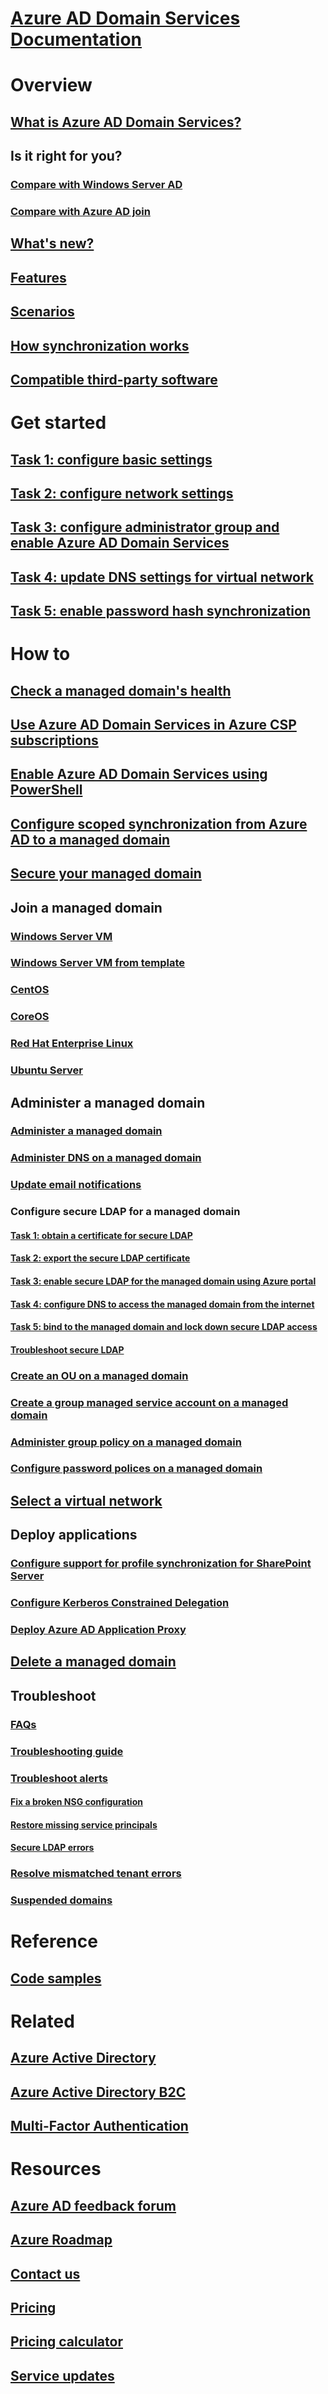 # [Azure AD Domain Services Documentation](index.yml)

# Overview
## [What is Azure AD Domain Services?](active-directory-ds-overview.md)
## Is it right for you?
### [Compare with Windows Server AD](active-directory-ds-comparison.md)
### [Compare with Azure AD join](active-directory-ds-compare-with-azure-ad-join.md)
## [What's new?](https://azure.microsoft.com/updates/?product=active-directory-ds)
## [Features](active-directory-ds-features.md)
## [Scenarios](active-directory-ds-scenarios.md)
## [How synchronization works](active-directory-ds-synchronization.md)
## [Compatible third-party software](active-directory-ds-compatible-software.md)

# Get started
## [Task 1: configure basic settings](active-directory-ds-getting-started.md)
## [Task 2: configure network settings](active-directory-ds-getting-started-network.md)
## [Task 3: configure administrator group and enable Azure AD Domain Services](active-directory-ds-getting-started-admingroup.md)
## [Task 4: update DNS settings for virtual network](active-directory-ds-getting-started-dns.md)
## [Task 5: enable password hash synchronization](active-directory-ds-getting-started-password-sync.md)

# How to
## [Check a managed domain's health](active-directory-ds-check-health.md)
## [Use Azure AD Domain Services in Azure CSP subscriptions](active-directory-ds-csp.md)
## [Enable Azure AD Domain Services using PowerShell](active-directory-ds-enable-using-powershell.md)
## [Configure scoped synchronization from Azure AD to a managed domain](active-directory-ds-scoped-synchronization.md)
## [Secure your managed domain](active-directory-ds-secure-your-domain.md)
## Join a managed domain
### [Windows Server VM](active-directory-ds-admin-guide-join-windows-vm-portal.md)
### [Windows Server VM from template](active-directory-ds-join-windows-vm-template.md)
### [CentOS](active-directory-ds-join-centos-linux-vm.md)
### [CoreOS](active-directory-ds-join-coreos-linux-vm.md)
### [Red Hat Enterprise Linux](active-directory-ds-join-rhel-linux-vm.md)
### [Ubuntu Server](active-directory-ds-join-ubuntu-linux-vm.md)
## Administer a managed domain
### [Administer a managed domain](active-directory-ds-admin-guide-administer-domain.md)
### [Administer DNS on a managed domain](active-directory-ds-admin-guide-administer-dns.md)
### [Update email notifications](active-directory-ds-notifications.md)
### Configure secure LDAP for a managed domain
#### [Task 1: obtain a certificate for secure LDAP](active-directory-ds-admin-guide-configure-secure-ldap.md)
#### [Task 2: export the secure LDAP certificate](active-directory-ds-admin-guide-configure-secure-ldap-export-pfx.md)
#### [Task 3: enable secure LDAP for the managed domain using Azure portal](active-directory-ds-admin-guide-configure-secure-ldap-enable-ldaps.md)
#### [Task 4: configure DNS to access the managed domain from the internet](active-directory-ds-ldaps-configure-dns.md)
#### [Task 5: bind to the managed domain and lock down secure LDAP access](active-directory-ds-ldaps-bind-lockdown.md)
#### [Troubleshoot secure LDAP](active-directory-ds-ldaps-troubleshoot.md)

### [Create an OU on a managed domain](active-directory-ds-admin-guide-create-ou.md)
### [Create a group managed service account on a managed domain](active-directory-ds-create-gmsa.md)
### [Administer group policy on a managed domain](active-directory-ds-admin-guide-administer-group-policy.md)
### [Configure password polices on a managed domain](active-directory-ds-password-policy.md)
## [Select a virtual network](active-directory-ds-networking.md)
## Deploy applications
### [Configure support for profile synchronization for SharePoint Server](active-directory-ds-enable-sharepoint-profile-sync.md)
### [Configure Kerberos Constrained Delegation](active-directory-ds-enable-kcd.md)
### [Deploy Azure AD Application Proxy](active-directory-ds-deploy-azure-app-proxy.md)
## [Delete a managed domain](active-directory-ds-disable-aadds.md)
## Troubleshoot
### [FAQs](active-directory-ds-faqs.md)
### [Troubleshooting guide](active-directory-ds-troubleshooting.md)
### [Troubleshoot alerts](active-directory-ds-troubleshoot-alerts.md)
#### [Fix a broken NSG configuration](active-directory-ds-troubleshoot-nsg.md)
#### [Restore missing service principals](active-directory-ds-troubleshoot-service-principals.md)
#### [Secure LDAP errors](active-directory-ds-troubleshoot-ldaps.md)
### [Resolve mismatched tenant errors](active-directory-ds-mismatched-tenant-error.md)
### [Suspended domains](active-directory-ds-suspension.md)


# Reference
## [Code samples](https://azure.microsoft.com/resources/samples/?service=active-directory)

# Related
## [Azure Active Directory](../active-directory/fundamentals/active-directory-whatis.md)
## [Azure Active Directory B2C](../active-directory-b2c/active-directory-b2c-overview.md)
## [Multi-Factor Authentication](../active-directory/authentication/multi-factor-authentication.md)

# Resources
## [Azure AD feedback forum](https://feedback.azure.com/forums/169401-azure-active-directory)
## [Azure Roadmap](https://azure.microsoft.com/roadmap/?category=security-identity)
## [Contact us](active-directory-ds-contact-us.md)
## [Pricing](https://azure.microsoft.com/pricing/details/active-directory-ds/)
## [Pricing calculator](https://azure.microsoft.com/pricing/calculator/)
## [Service updates](https://azure.microsoft.com/updates/?product=active-directory-ds)
